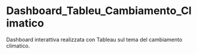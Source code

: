 # Dashboard_Tableu_Cambiamento_Climatico 
Dashboard interattiva realizzata con Tableau sul tema del cambiamento climatico.
